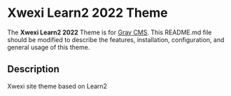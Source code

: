 # Xwexi Learn2 2022 Theme

The **Xwexi Learn2 2022** Theme is for [Grav CMS](http://github.com/getgrav/grav).  This README.md file should be modified to describe the features, installation, configuration, and general usage of this theme.

## Description

Xwexi site theme based on Learn2
